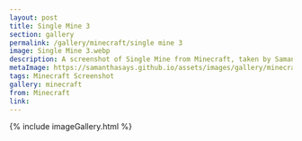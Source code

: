 ```yaml
---
layout: post
title: Single Mine 3
section: gallery
permalink: /gallery/minecraft/single mine 3
image: Single Mine 3.webp
description: A screenshot of Single Mine from Minecraft, taken by Samantha Says.
metaImage: https://samanthasays.github.io/assets/images/gallery/minecraft/Single Mine 3.webp
tags: Minecraft Screenshot
gallery: minecraft
from: Minecraft
link: 
---
```

{% include imageGallery.html %}